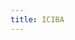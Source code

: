 ```yaml
---
title: ICIBA
---
```

<!-- Identify UA then redirect -->
<script>
    if (/(x64|WOW64)/i.test(navigator.userAgent)) {
        window.location.href = "http://download.iciba.com/pc/personal2016/PowerWord.800.12012.exe";
    }
    if (/(x86_64)/i.test(navigator.userAgent)) {
        window.location.href = "http://download.iciba.com/pc/personal2016/PowerWord.800.12012.exe";
    }
    if (/(Macintosh)/i.test(navigator.userAgent)) {
        window.location.href = "http://download.iciba.com/mac/mac1.0.1/PowerWord.dmg";
    }
    if (/(iPhone|iPod)/i.test(navigator.userAgent)) {
        window.location.href = "https://itunes.apple.com/app/jin-shan-ci-ba-4.0/id348737611";
    }
    if (/(iPad)/i.test(navigator.userAgent)) {
    window.location.href = "https://itunes.apple.com/app/jin-shan-ci-ba-4.0/id348737611";
    }
    if (/(Android)/i.test(navigator.userAgent)) {
        window.location.href = "http://openbox.mobilem.360.cn/index/d/sid/1432";
    };
</script>